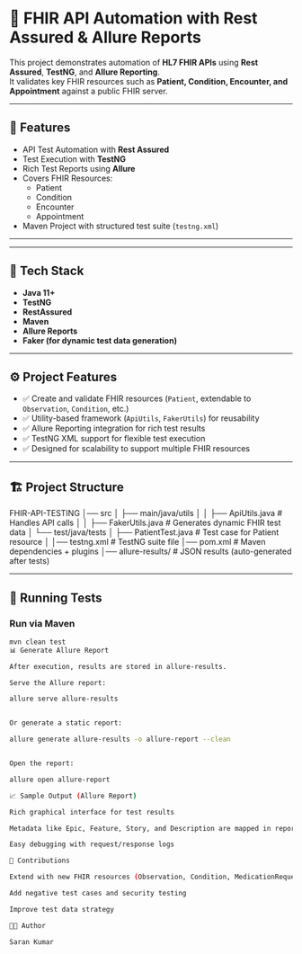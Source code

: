 # 🚀 FHIR API Automation with Rest Assured & Allure Reports

This project demonstrates automation of **HL7 FHIR APIs** using **Rest Assured**, **TestNG**, and **Allure Reporting**.  
It validates key FHIR resources such as **Patient, Condition, Encounter, and Appointment** against a public FHIR server.

---

## 🚀 Features
- API Test Automation with **Rest Assured**
- Test Execution with **TestNG**
- Rich Test Reports using **Allure**
- Covers FHIR Resources:
  - Patient
  - Condition
  - Encounter
  - Appointment
- Maven Project with structured test suite (`testng.xml`)

---
---

## 📌 Tech Stack
- **Java 11+**
- **TestNG**
- **RestAssured**
- **Maven**
- **Allure Reports**
- **Faker (for dynamic test data generation)**

---

## ⚙️ Project Features
- ✅ Create and validate FHIR resources (`Patient`, extendable to `Observation`, `Condition`, etc.)
- ✅ Utility-based framework (`ApiUtils`, `FakerUtils`) for reusability
- ✅ Allure Reporting integration for rich test results
- ✅ TestNG XML support for flexible test execution
- ✅ Designed for scalability to support multiple FHIR resources

---

## 🏗 Project Structure
FHIR-API-TESTING
│── src
│ ├── main/java/utils
│ │ ├── ApiUtils.java # Handles API calls
│ │ ├── FakerUtils.java # Generates dynamic FHIR test data
│ └── test/java/tests
│ ├── PatientTest.java # Test case for Patient resource
│
│── testng.xml # TestNG suite file
│── pom.xml # Maven dependencies + plugins
│── allure-results/ # JSON results (auto-generated after tests)

---

## 🚀 Running Tests

### Run via Maven
```bash
mvn clean test
📊 Generate Allure Report

After execution, results are stored in allure-results.

Serve the Allure report:

allure serve allure-results


Or generate a static report:

allure generate allure-results -o allure-report --clean


Open the report:

allure open allure-report

📈 Sample Output (Allure Report)

Rich graphical interface for test results

Metadata like Epic, Feature, Story, and Description are mapped in reports

Easy debugging with request/response logs

🤝 Contributions

Extend with new FHIR resources (Observation, Condition, MedicationRequest)

Add negative test cases and security testing

Improve test data strategy

👨‍💻 Author

Saran Kumar
